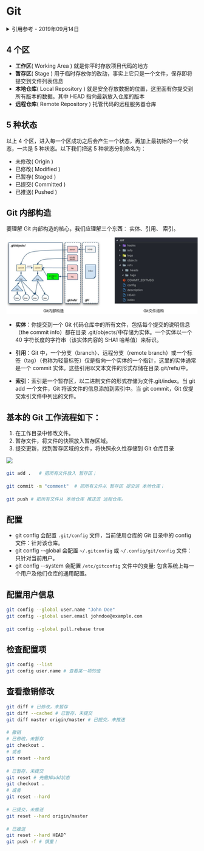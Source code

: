 # Git

<details>
<summary>引用参考 - 2019年09月14日</summary>

- [git book](https://git-scm.com/book/en/v2) [[中文]](https://git-scm.com/book/zh/v2)
- [LearnGitBranching 图形化理解 Git](https://github.com/pcottle/learnGitBranching)
- [代码合并：Merge、Rebase 的选择](https://github.com/geeeeeeeeek/git-recipes/wiki/5.1-%E4%BB%A3%E7%A0%81%E5%90%88%E5%B9%B6%EF%BC%9AMerge%E3%80%81Rebase-%E7%9A%84%E9%80%89%E6%8B%A9)
- [Git 项目管理](https://www.yuque.com/docs/share/cc5f2761-c72b-420e-bd26-448d645691ef)

</details>

## 4 个区

- **工作区**( Working Area ) 就是你平时存放项目代码的地方
- **暂存区**( Stage ) 用于临时存放你的改动，事实上它只是一个文件，保存即将提交到文件列表信息
- **本地仓库**( Local Repository ) 就是安全存放数据的位置，这里面有你提交到所有版本的数据。其中 HEAD 指向最新放入仓库的版本
- **远程仓库**( Remote Repository ) 托管代码的远程服务器仓库

## 5 种状态

以上 4 个区，进入每一个区成功之后会产生一个状态，再加上最初始的一个状态，一共是 5 种状态。以下我们把这 5 种状态分别命名为：

- 未修改( Origin )
- 已修改( Modified )
- 已暂存( Staged )
- 已提交( Committed )
- 已推送( Pushed )

## Git 内部构造

要理解 Git 内部构造的核心，我们应理解三个东西： 实体、引用、 索引。

![](img/git-struct.jpg)

- **实体**：你提交到一个 Git 代码仓库中的所有文件，包括每个提交的说明信息（the commit info）都在目录 .git/objects/中存储为实体。一个实体以一个 40 字符长度的字符串（该实体内容的 SHA1 哈希值）来标识。

- **引用**：Git 中，一个分支（branch）、远程分支（remote branch）或一个标签（tag）（也称为轻量标签）仅是指向一个实体的一个指针，这里的实体通常是一个 commit 实体。这些引用以文本文件的形式存储在目录.git/refs/中。

- **索引**：索引是一个暂存区，以二进制文件的形式存储为文件.git/index。当 git add 一个文件，Git 将该文件的信息添加到索引中。当 git commit，Git 仅提交索引文件中列出的文件。

## 基本的 Git 工作流程如下：

1. 在工作目录中修改文件。
2. 暂存文件，将文件的快照放入暂存区域。
3. 提交更新，找到暂存区域的文件，将快照永久性存储到 Git 仓库目录

![](https://git-scm.com/book/en/v2/images/areas.png)

```bash
git add .   # 把所有文件放入 暂存区；

git commit -m "comment"  # 把所有文件从 暂存区 提交进 本地仓库；

git push # 把所有文件从 本地仓库 推送进 远程仓库。
```

## 配置

- git config 会配置 `.git/config` 文件，当前使用仓库的 Git 目录中的 config 文件：针对该仓库。
- git config --global 会配置 `~/.gitconfig` 或 `~/.config/git/config` 文件：只针对当前用户。
- git config --system 会配置 `/etc/gitconfig` 文件中的变量: 包含系统上每一个用户及他们仓库的通用配置。

## 配置用户信息

```bash
git config --global user.name "John Doe"
git config --global user.email johndoe@example.com

git config --global pull.rebase true
```

## 检查配置项

```bash
git config --list
git config user.name # 查看某一项的值
```

## 查看撤销修改

```bash
git diff # 已修改，未暂存
git diff --cached # 已暂存，未提交
git diff master origin/master # 已提交，未推送

# 撤销
# 已修改，未暂存
git checkout .
# 或者
git reset --hard

# 已暂存，未提交
git reset # 先撤掉add状态
git checkout .
# 或者
git reset --hard

# 已提交，未推送
git reset --hard origin/master

# 已推送
git reset --hard HEAD^
git push -f # 慎重！

```
